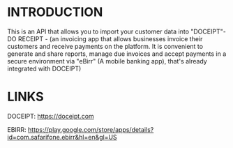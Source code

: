 # INTRODUCTION
This is an API that allows you to import your customer data into "DOCEIPT"- DO RECEIPT - (an invoicing app that allows businesses invoice their customers and receive payments on the platform. It is convenient to generate and share reports, manage due invoices and accept payments in a secure environment via "eBirr" (A mobile banking app), that's already integrated with DOCEIPT)

# LINKS

DOCEIPT: https://doceipt.com

EBIRR: https://play.google.com/store/apps/details?id=com.safarifone.ebirr&hl=en&gl=US
